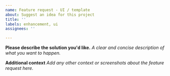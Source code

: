 ```yaml
---
name: Feature request - UI / template
about: Suggest an idea for this project
title: ''
labels: enhancement, ui
assignees: ''

---
```


**Please describe the solution you'd like.**
*A clear and concise description of what you want to happen.*

**Additional context**
*Add any other context or screenshots about the feature request here.*
